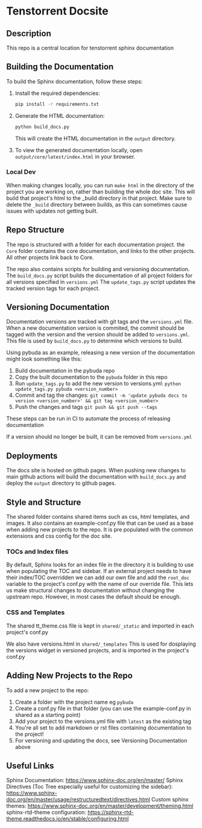 # Tenstorrent Docsite

## Description

This repo is a central location for tenstorrent sphinx documentation


## Building the Documentation

To build the Sphinx documentation, follow these steps:

1. Install the required dependencies:

    ```bash
    pip install -r requirements.txt
    ```

2. Generate the HTML documentation:

    ```bash
    python build_docs.py
    ```

    This will create the HTML documentation in the `output` directory.

3. To view the generated documentation locally, open `output/core/latest/index.html` in your browser.

### Local Dev

When making changes locally, you can run `make html` in the directory of the project you are working on, rather than building the whole doc site. This will build that project's html to the _build directory in that project. Make sure to delete the `_build` directory between builds, as this can sometimes cause issues with updates not getting built.

## Repo Structure

The repo is structured with a folder for each documentation project. the `Core` folder contains the core documentation, and links to the other projects. All other projects link back to Core.

The repo also contains scripts for building and versioning documentation.
The `build_docs.py` script builds the documentation of all project folders for all versions specified in `versions.yml`
The `update_tags.py` script updates the tracked version tags for each project.

## Versioning Documentation

Documentation versions are tracked with git tags and the `versions.yml` file. When a new documentation version is commited, the commit should be tagged with the version and the version should be added to `versions.yml`. This file is used by `build_docs.py` to determine which versions to build.

Using pybuda as an example, releasing a new version of the documentation might look something like this:

1. Build documentation in the pybuda repo
2. Copy the built documentation to the `pybuda` folder in this repo
3. Run `update_tags.py` to add the new version to versions.yml: `python update_tags.py pybuda <version_number>`
4. Commit and tag the changes: `git commit -m 'update pybuda docs to version <version_number>' && git tag <version_number>`
5. Push the changes and tags `git push && git push --tags`

These steps can be run in CI to automate the process of releasing documentation

If a version should no longer be built, it can be removed from `versions.yml`

## Deployments

The docs site is hosted on github pages. When pushing new changes to main github actions will build the documentation with `build_docs.py` and deploy the `output` directory to github pages.

## Style and Structure

The shared folder contains shared items such as css, html templates, and images. It also contains an example-conf.py file that can be used as a base when adding new projects to the repo. It is pre populated with the common extensions and css config for the doc site.

### TOCs and Index files

By default, Sphinx looks for an index file in the directory it is building to use when populating the TOC and sidebar. If an external project needs to have their index/TOC overridden we can add our own file and add the `root_doc` variable to the project's conf.py with the name of our override file. This lets us make structural changes to documentation without changing the upstream repo. However, in most cases the default should be enough.

### CSS and Templates

The shared tt_theme.css file is kept in `shared/_static` and imported in each project's conf.py

We also have versions.html in `shared/_templates` This is used for dosplaying the versions widget in versioned projects, and is imported in the project's conf.py

## Adding New Projects to the Repo

To add a new project to the repo:

1. Create a folder with the project name eg `pybuda`
2. Create a conf.py file in that folder (you can use the example-conf.py in shared as a starting point)
3. Add your project to the versions.yml file with `latest` as the existing tag
4. You're all set to add markdown or rst files containing documentation to the project!
5. For versioning and updating the docs, see Versioning Documentation above

## Useful Links

Sphinx Documentation: https://www.sphinx-doc.org/en/master/
Sphinx Directives (Toc Tree especially useful for customizing the sidebar): https://www.sphinx-doc.org/en/master/usage/restructuredtext/directives.html
Custom sphinx themes: https://www.sphinx-doc.org/en/master/development/theming.html
sphinx-rtd-theme configuration: https://sphinx-rtd-theme.readthedocs.io/en/stable/configuring.html
